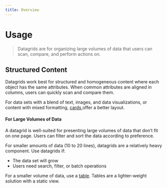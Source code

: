 ```yaml
---
title: Overview
---
```


# Usage

> Datagrids are for organizing large volumes of data that users can scan, compare, and perform actions on.

## Structured Content

Datagrids work best for structured and homogeneous content where each object has the same attributes. When common
attributes are aligned in columns, users can quickly scan and compare them.

For data sets with a blend of text, images, and data visualizations, or content with mixed formatting, [cards
](/documentation/cards) offer a better layout.

#### For Large Volumes of Data

A datagrid is well-suited for presenting large volumes of data that don’t fit on one page. Users can filter and sort
the data according to preference.

For smaller amounts of data (10 to 20 lines), datagrids are a relatively heavy component. Use datagrids if:

- The data set will grow
- Users need search, filter, or batch operations

For a smaller volume of data, use a [table](/documentation/datagrid/tables). Tables are a lighter-weight solution
with a static view.
